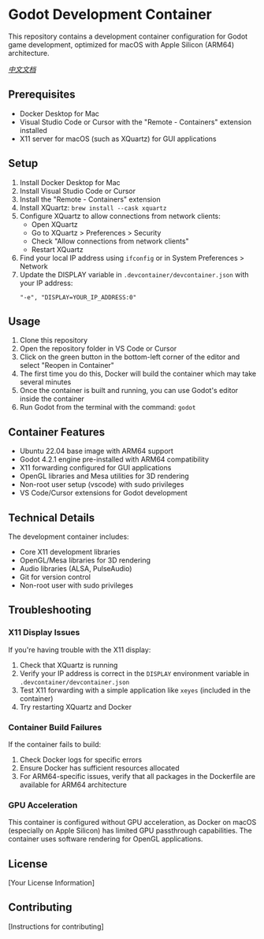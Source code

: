 # Godot Development Container

This repository contains a development container configuration for Godot game development, optimized for macOS with Apple Silicon (ARM64) architecture.

*[中文文档](README.zh.md)*

## Prerequisites

- Docker Desktop for Mac
- Visual Studio Code or Cursor with the "Remote - Containers" extension installed
- X11 server for macOS (such as XQuartz) for GUI applications

## Setup

1. Install Docker Desktop for Mac
2. Install Visual Studio Code or Cursor
3. Install the "Remote - Containers" extension
4. Install XQuartz: `brew install --cask xquartz`
5. Configure XQuartz to allow connections from network clients:
   - Open XQuartz
   - Go to XQuartz > Preferences > Security
   - Check "Allow connections from network clients"
   - Restart XQuartz
6. Find your local IP address using `ifconfig` or in System Preferences > Network
7. Update the DISPLAY variable in `.devcontainer/devcontainer.json` with your IP address: 
   ```
   "-e", "DISPLAY=YOUR_IP_ADDRESS:0"
   ```

## Usage

1. Clone this repository
2. Open the repository folder in VS Code or Cursor
3. Click on the green button in the bottom-left corner of the editor and select "Reopen in Container"
4. The first time you do this, Docker will build the container which may take several minutes
5. Once the container is built and running, you can use Godot's editor inside the container
6. Run Godot from the terminal with the command: `godot`

## Container Features

- Ubuntu 22.04 base image with ARM64 support
- Godot 4.2.1 engine pre-installed with ARM64 compatibility
- X11 forwarding configured for GUI applications
- OpenGL libraries and Mesa utilities for 3D rendering
- Non-root user setup (vscode) with sudo privileges
- VS Code/Cursor extensions for Godot development

## Technical Details

The development container includes:
- Core X11 development libraries
- OpenGL/Mesa libraries for 3D rendering
- Audio libraries (ALSA, PulseAudio)
- Git for version control
- Non-root user with sudo privileges

## Troubleshooting

### X11 Display Issues

If you're having trouble with the X11 display:

1. Check that XQuartz is running
2. Verify your IP address is correct in the `DISPLAY` environment variable in `.devcontainer/devcontainer.json`
3. Test X11 forwarding with a simple application like `xeyes` (included in the container)
4. Try restarting XQuartz and Docker

### Container Build Failures

If the container fails to build:

1. Check Docker logs for specific errors
2. Ensure Docker has sufficient resources allocated 
3. For ARM64-specific issues, verify that all packages in the Dockerfile are available for ARM64 architecture

### GPU Acceleration

This container is configured without GPU acceleration, as Docker on macOS (especially on Apple Silicon) has limited GPU passthrough capabilities. The container uses software rendering for OpenGL applications.

## License

[Your License Information]

## Contributing

[Instructions for contributing] 